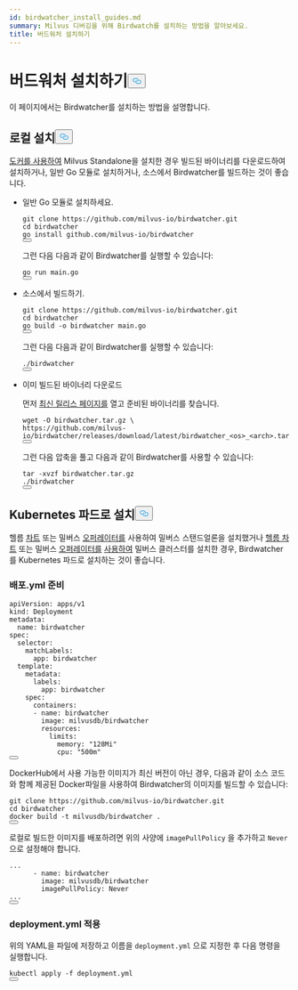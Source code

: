 ```yaml
---
id: birdwatcher_install_guides.md
summary: Milvus 디버깅을 위해 Birdwatch를 설치하는 방법을 알아보세요.
title: 버드워처 설치하기
---
```

<h1 id="Install-Birdwatcher" class="common-anchor-header">버드워처 설치하기<button data-href="#Install-Birdwatcher" class="anchor-icon" translate="no">
      <svg translate="no"
        aria-hidden="true"
        focusable="false"
        height="20"
        version="1.1"
        viewBox="0 0 16 16"
        width="16"
      >
        <path
          fill="#0092E4"
          fill-rule="evenodd"
          d="M4 9h1v1H4c-1.5 0-3-1.69-3-3.5S2.55 3 4 3h4c1.45 0 3 1.69 3 3.5 0 1.41-.91 2.72-2 3.25V8.59c.58-.45 1-1.27 1-2.09C10 5.22 8.98 4 8 4H4c-.98 0-2 1.22-2 2.5S3 9 4 9zm9-3h-1v1h1c1 0 2 1.22 2 2.5S13.98 12 13 12H9c-.98 0-2-1.22-2-2.5 0-.83.42-1.64 1-2.09V6.25c-1.09.53-2 1.84-2 3.25C6 11.31 7.55 13 9 13h4c1.45 0 3-1.69 3-3.5S14.5 6 13 6z"
        ></path>
      </svg>
    </button></h1><p>이 페이지에서는 Birdwatcher를 설치하는 방법을 설명합니다.</p>
<h2 id="Local-install" class="common-anchor-header">로컬 설치<button data-href="#Local-install" class="anchor-icon" translate="no">
      <svg translate="no"
        aria-hidden="true"
        focusable="false"
        height="20"
        version="1.1"
        viewBox="0 0 16 16"
        width="16"
      >
        <path
          fill="#0092E4"
          fill-rule="evenodd"
          d="M4 9h1v1H4c-1.5 0-3-1.69-3-3.5S2.55 3 4 3h4c1.45 0 3 1.69 3 3.5 0 1.41-.91 2.72-2 3.25V8.59c.58-.45 1-1.27 1-2.09C10 5.22 8.98 4 8 4H4c-.98 0-2 1.22-2 2.5S3 9 4 9zm9-3h-1v1h1c1 0 2 1.22 2 2.5S13.98 12 13 12H9c-.98 0-2-1.22-2-2.5 0-.83.42-1.64 1-2.09V6.25c-1.09.53-2 1.84-2 3.25C6 11.31 7.55 13 9 13h4c1.45 0 3-1.69 3-3.5S14.5 6 13 6z"
        ></path>
      </svg>
    </button></h2><p><a href="/docs/ko/v2.4.x/install_standalone-docker.md">도커를 사용하여</a> Milvus Standalone을 설치한 경우 빌드된 바이너리를 다운로드하여 설치하거나, 일반 Go 모듈로 설치하거나, 소스에서 Birdwatcher를 빌드하는 것이 좋습니다.</p>
<ul>
<li><p>일반 Go 모듈로 설치하세요.</p>
<pre><code translate="no" class="language-shell">git <span class="hljs-built_in">clone</span> https://github.com/milvus-io/birdwatcher.git
<span class="hljs-built_in">cd</span> birdwatcher
go install github.com/milvus-io/birdwatcher
<button class="copy-code-btn"></button></code></pre>
<p>그런 다음 다음과 같이 Birdwatcher를 실행할 수 있습니다:</p>
<pre><code translate="no" class="language-shell"><span class="hljs-keyword">go</span> run main.<span class="hljs-keyword">go</span>
<button class="copy-code-btn"></button></code></pre></li>
<li><p>소스에서 빌드하기.</p>
<pre><code translate="no" class="language-shell">git <span class="hljs-built_in">clone</span> https://github.com/milvus-io/birdwatcher.git
<span class="hljs-built_in">cd</span> birdwatcher
go build -o birdwatcher main.go
<button class="copy-code-btn"></button></code></pre>
<p>그런 다음 다음과 같이 Birdwatcher를 실행할 수 있습니다:</p>
<pre><code translate="no" class="language-shell">./birdwatcher
<button class="copy-code-btn"></button></code></pre></li>
<li><p>이미 빌드된 바이너리 다운로드</p>
<p>먼저 <a href="https://github.com/milvus-io/birdwatcher/releases/latest">최신 릴리스 페이지를</a> 열고 준비된 바이너리를 찾습니다.</p>
<pre><code translate="no" class="language-shell">wget -O birdwatcher.tar.gz \
https://github.com/milvus-io/birdwatcher/releases/download/latest/birdwatcher_&lt;os&gt;_&lt;<span class="hljs-built_in">arch</span>&gt;.tar.gz
<button class="copy-code-btn"></button></code></pre>
<p>그런 다음 압축을 풀고 다음과 같이 Birdwatcher를 사용할 수 있습니다:</p>
<pre><code translate="no" class="language-shell">tar -xvzf birdwatcher.tar.gz
./birdwatcher
<button class="copy-code-btn"></button></code></pre></li>
</ul>
<h2 id="Install-as-a-Kubernetes-pod" class="common-anchor-header">Kubernetes 파드로 설치<button data-href="#Install-as-a-Kubernetes-pod" class="anchor-icon" translate="no">
      <svg translate="no"
        aria-hidden="true"
        focusable="false"
        height="20"
        version="1.1"
        viewBox="0 0 16 16"
        width="16"
      >
        <path
          fill="#0092E4"
          fill-rule="evenodd"
          d="M4 9h1v1H4c-1.5 0-3-1.69-3-3.5S2.55 3 4 3h4c1.45 0 3 1.69 3 3.5 0 1.41-.91 2.72-2 3.25V8.59c.58-.45 1-1.27 1-2.09C10 5.22 8.98 4 8 4H4c-.98 0-2 1.22-2 2.5S3 9 4 9zm9-3h-1v1h1c1 0 2 1.22 2 2.5S13.98 12 13 12H9c-.98 0-2-1.22-2-2.5 0-.83.42-1.64 1-2.09V6.25c-1.09.53-2 1.84-2 3.25C6 11.31 7.55 13 9 13h4c1.45 0 3-1.69 3-3.5S14.5 6 13 6z"
        ></path>
      </svg>
    </button></h2><p>헬름 <a href="/docs/ko/v2.4.x/install_standalone-helm.md">차트</a> 또는 밀버스 <a href="/docs/ko/v2.4.x/install_standalone-operator.md">오퍼레이터를</a> 사용하여 밀버스 스탠드얼론을 설치했거나 <a href="/docs/ko/v2.4.x/install_cluster-helm.md">헬름 차트</a> 또는 밀버스 <a href="/docs/ko/v2.4.x/install_cluster-milvusoperator.md">오퍼레이터를</a> <a href="/docs/ko/v2.4.x/install_cluster-helm.md">사용하여</a> 밀버스 클러스터를 설치한 경우, Birdwatcher를 Kubernetes 파드로 설치하는 것이 좋습니다.</p>
<h3 id="Prepare-deploymentyml" class="common-anchor-header">배포.yml 준비</h3><pre><code translate="no" class="language-yml">apiVersion: apps/v1
kind: Deployment
metadata:
  name: birdwatcher
spec:
  selector:
    matchLabels:
      app: birdwatcher
  template:
    metadata:
      labels:
        app: birdwatcher
    spec:
      containers:
      - name: birdwatcher
        image: milvusdb/birdwatcher
        resources:
          limits:
            memory: <span class="hljs-string">&quot;128Mi&quot;</span>
            cpu: <span class="hljs-string">&quot;500m&quot;</span>
<button class="copy-code-btn"></button></code></pre>
<div class="alert note">
<p>DockerHub에서 사용 가능한 이미지가 최신 버전이 아닌 경우, 다음과 같이 소스 코드와 함께 제공된 Docker파일을 사용하여 Birdwatcher의 이미지를 빌드할 수 있습니다:</p>
<pre><code translate="no" class="language-shell">git <span class="hljs-built_in">clone</span> https://github.com/milvus-io/birdwatcher.git
<span class="hljs-built_in">cd</span> birdwatcher
docker build -t milvusdb/birdwatcher .
<button class="copy-code-btn"></button></code></pre>
<p>로컬로 빌드한 이미지를 배포하려면 위의 사양에 <code translate="no">imagePullPolicy</code> 을 추가하고 <code translate="no">Never</code> 으로 설정해야 합니다.</p>
<pre><code translate="no" class="language-yaml">...
      - name: birdwatcher
        image: milvusdb/birdwatcher
        imagePullPolicy: Never
...
<button class="copy-code-btn"></button></code></pre>
</div>
<h3 id="Apply-deploymentyml" class="common-anchor-header">deployment.yml 적용</h3><p>위의 YAML을 파일에 저장하고 이름을 <code translate="no">deployment.yml</code> 으로 지정한 후 다음 명령을 실행합니다.</p>
<pre><code translate="no" class="language-shell">kubectl apply -f deployment.yml
<button class="copy-code-btn"></button></code></pre>
